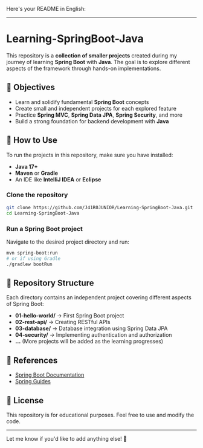 Here's your README in English:  

---

# Learning-SpringBoot-Java  

This repository is a **collection of smaller projects** created during my journey of learning **Spring Boot** with **Java**. The goal is to explore different aspects of the framework through hands-on implementations.  

## 📌 Objectives  
- Learn and solidify fundamental **Spring Boot** concepts  
- Create small and independent projects for each explored feature  
- Practice **Spring MVC**, **Spring Data JPA**, **Spring Security**, and more  
- Build a strong foundation for backend development with **Java**  

## 🚀 How to Use  
To run the projects in this repository, make sure you have installed:  
- **Java 17+**  
- **Maven** or **Gradle**  
- An IDE like **IntelliJ IDEA** or **Eclipse**  

### Clone the repository  
```sh
git clone https://github.com/J41R0JUNIOR/Learning-SpringBoot-Java.git
cd Learning-SpringBoot-Java
```

### Run a Spring Boot project  
Navigate to the desired project directory and run:  
```sh
mvn spring-boot:run
# or if using Gradle
./gradlew bootRun
```

## 📂 Repository Structure  
Each directory contains an independent project covering different aspects of Spring Boot:  
- **01-hello-world/** → First Spring Boot project  
- **02-rest-api/** → Creating RESTful APIs  
- **03-database/** → Database integration using Spring Data JPA  
- **04-security/** → Implementing authentication and authorization  
- **...** (More projects will be added as the learning progresses)  

## 📖 References  
- [Spring Boot Documentation](https://docs.spring.io/spring-boot/docs/current/reference/html/)  
- [Spring Guides](https://spring.io/guides)  

## 🔗 License  
This repository is for educational purposes. Feel free to use and modify the code.  

---

Let me know if you'd like to add anything else! 🚀
